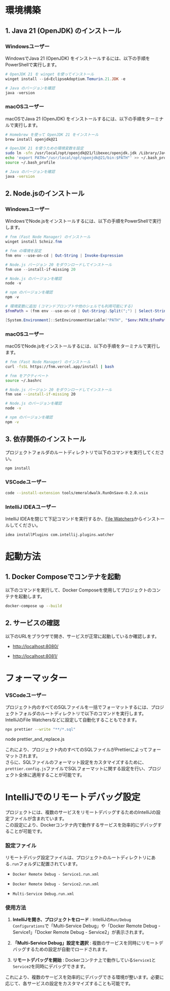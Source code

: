 # 環境構築

## 1. Java 21 (OpenJDK) のインストール

### Windowsユーザー

WindowsでJava 21 (OpenJDK) をインストールするには、以下の手順をPowerShellで実行します。

```powershell
# OpenJDK 21 を winget を使ってインストール
winget install --id=EclipseAdoptium.Temurin.21.JDK -e

# Java のバージョンを確認
java -version
```

### macOSユーザー

macOSでJava 21 (OpenJDK) をインストールするには、以下の手順をターミナルで実行します。

```bash
# Homebrew を使って OpenJDK 21 をインストール
brew install openjdk@21

# OpenJDK 21 を使うための環境変数を設定
sudo ln -sfn /usr/local/opt/openjdk@21/libexec/openjdk.jdk /Library/Java/JavaVirtualMachines/openjdk-21.jdk
echo 'export PATH="/usr/local/opt/openjdk@21/bin:$PATH"' >> ~/.bash_profile
source ~/.bash_profile

# Java のバージョンを確認
java -version
```

## 2. Node.jsのインストール

### Windowsユーザー

WindowsでNode.jsをインストールするには、以下の手順をPowerShellで実行します。

```powershell
# fnm (Fast Node Manager) のインストール
winget install Schniz.fnm

# fnm の環境を設定
fnm env --use-on-cd | Out-String | Invoke-Expression

# Node.js バージョン 20 をダウンロードしてインストール
fnm use --install-if-missing 20

# Node.js のバージョンを確認
node -v

# npm のバージョンを確認
npm -v

# 環境変数に追加 (コマンドプロンプトや他のシェルでも利用可能にする)
$fnmPath = (fnm env --use-on-cd | Out-String).Split(";") | Select-String -Pattern "C:\\.*\.fnm\\node-versions\\v20.*\\bin"

[System.Environment]::SetEnvironmentVariable("PATH", "$env:PATH;$fnmPath", [System.EnvironmentVariableTarget]::User)
```

### macOSユーザー

macOSでNode.jsをインストールするには、以下の手順をターミナルで実行します。

```bash
# fnm (Fast Node Manager) のインストール
curl -fsSL https://fnm.vercel.app/install | bash

# fnm をアクティベート
source ~/.bashrc

# Node.js バージョン 20 をダウンロードしてインストール
fnm use --install-if-missing 20

# Node.js のバージョンを確認
node -v

# npm のバージョンを確認
npm -v
```

## 3. 依存関係のインストール

プロジェクトフォルダのルートディレクトリで以下のコマンドを実行してください。

```bash
npm install
```

### VSCodeユーザー

```bash
code --install-extension tools/emeraldwalk.RunOnSave-0.2.0.vsix
```

### IntelliJ IDEAユーザー

IntelliJ IDEAを閉じて下記コマンドを実行するか、[File Watchers](https://plugins.jetbrains.com/plugin/7177-file-watchers)からインストールしてください。

```bash
idea installPlugins com.intellij.plugins.watcher
```

# 起動方法

## 1. Docker Composeでコンテナを起動

以下のコマンドを実行して、Docker Composeを使用してプロジェクトのコンテナを起動します。

```bash
docker-compose up --build
```

## 2. サービスの確認

以下のURLをブラウザで開き、サービスが正常に起動しているか確認します。

- [http://localhost:8080/](http://localhost:8080/)

- [http://localhost:8081/](http://localhost:8081/)

# フォーマッター

### VSCodeユーザー

プロジェクト内のすべてのSQLファイルを一括でフォーマットするには、プロジェクトフォルダのルートディレクトリで以下のコマンドを実行します。  
IntelliJのFile Watchersなどに設定して自動化することもできます。

```bash
npx prettier --write "**/*.sql"
```

node prettier_and_replace.js

これにより、プロジェクト内のすべてのSQLファイルがPrettierによってフォーマットされます。  
さらに、SQLファイルのフォーマット設定をカスタマイズするために、`prettier.config.js`ファイルでSQLフォーマットに関する設定を行い、プロジェクト全体に適用することが可能です。

# IntelliJでのリモートデバッグ設定

プロジェクトには、複数のサービスをリモートデバッグするためのIntelliJの設定ファイルが含まれています。  
この設定により、Dockerコンテナ内で動作するサービスを効率的にデバッグすることが可能です。

### 設定ファイル

リモートデバッグ設定ファイルは、プロジェクトのルートディレクトリにある`.run`フォルダに配置されています。

- `Docker Remote Debug - Service1.run.xml`

- `Docker Remote Debug - Service2.run.xml`

- `Multi-Service Debug.run.xml`

### 使用方法

1. **IntelliJを開き、プロジェクトをロード** : IntelliJの`Run/Debug Configurations`で「Multi-Service Debug」や「Docker Remote Debug - Service1」「Docker Remote Debug - Service2」が表示されます。

2. **「Multi-Service Debug」設定を選択** : 複数のサービスを同時にリモートデバッグするための設定が自動でロードされます。

3. **リモートデバッグを開始** : Dockerコンテナ上で動作している`Service1`と`Service2`を同時にデバッグできます。

これにより、複数のサービスを効率的にデバッグできる環境が整います。必要に応じて、各サービスの設定をカスタマイズすることも可能です。
